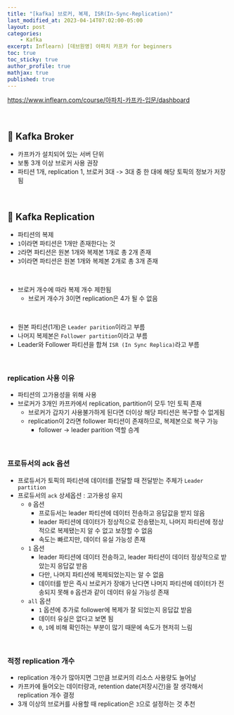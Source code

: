```yaml
---
title: "[kafka] 브로커, 복제, ISR(In-Sync-Replication)"
last_modified_at: 2023-04-14T07:02:00-05:00
layout: post
categories:
    - Kafka
excerpt: Inflearn) [데브원영] 아파치 카프카 for beginners
toc: true
toc_sticky: true
author_profile: true
mathjax: true
published: true
---
```


<https://www.inflearn.com/course/아파치-카프카-입문/dashboard>

<br>

## 🐳 Kafka Broker
- 카프카가 설치되어 있는 서버 단위
- 보통 3개 이상 브로커 사용 권장
- 파티션 1개, replication 1, 브로커 3대 -> 3대 중 한 대에 해당 토픽의 정보가 저장됨

<br>

## 🐳 Kafka Replication
- 파티션의 복제
- `1`이라면 파티션은 1개만 존재한다는 것
- `2`라면 파티션은 원본 1개와 복제본 1개로 총 2개 존재
- `3`이라면 파티션은 원본 1개와 복제본 2개로 총 3개 존재

<br>

- 브로커 개수에 따라 복제 개수 제한됨
    - 브로커 개수가 3이면 replication은 4가 될 수 없음

<br>

- 원본 파티션(1개)은 `Leader parition`이라고 부름
- 나머지 복제본은 `Follower partition`이라고 부름
- Leader와 Follower 파티션을 합쳐 `ISR (In Sync Replica)`라고 부름

<br>

### replication 사용 이유
- 파티션의 고가용성을 위해 사용
- 브로커가 3개인 카프카에서 replication, partition이 모두 1인 토픽 존재
    - 브로커가 갑자기 사용불가하게 된다면 더이상 해당 파티션은 복구할 수 없게됨
    - replication이 2라면 follower 파티션이 존재하므로, 복제본으로 복구 가능
        - follower -> leader parition 역할 승계

<br>

### 프로듀서의 ack 옵션
- 프로듀서가 토픽의 파티션에 데이터를 전달할 때 전달받는 주체가 `Leader partition`
- 프로듀서의 `ack` 상세옵션 : 고가용성 유지
    - `0` 옵션
        - 프로듀서는 leader 파티션에 데이터 전송하고 응답값을 받지 않음
        - leader 파티션에 데이터가 정상적으로 전송됐는지, 나머지 파티션에 정상적으로 복제됐는지 알 수 없고 보장할 수 없음
        - 속도는 빠르지만, 데이터 유실 가능성 존재
    - `1` 옵션
        - leader 파티션에 데이터 전송하고, leader 파티션이 데이터 정상적으로 받았는지 응답값 받음
        - 다만, 나머지 파티션에 복제되었는지는 알 수 없음
        - 데이터를 받은 즉시 브로커가 장애가 난다면 나머지 파티션에 데이터가 전송되지 못해 `0` 옵션과 같이 데이터 유실 가능성 존재
    - `all` 옵션
        - `1` 옵션에 추가로 follower에 복제가 잘 되었는지 응답값 받음
        - 데이터 유실은 없다고 보면 됨
        - `0`, `1`에 비해 확인하는 부분이 많기 때문에 속도가 현저히 느림

<br>

### 적정 replication 개수
- replication 개수가 많아지면 그만큼 브로커의 리소스 사용량도 늘어남
- 카프카에 들어오는 데이터량과, retention date(저장시간)을 잘 생각해서 replication 개수 결정
- 3개 이상의 브로커를 사용할 때 replication은 `3`으로 설정하는 것 추천